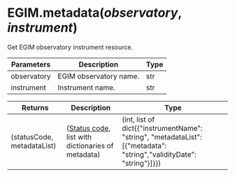 # EGIM.metadata(*observatory*, *instrument*)

Get EGIM observatory instrument resource.

Parameters | Description | Type
--- | --- | ---
observatory | EGIM observatory name. | str
instrument | Instrument name. | str

Returns | Description | Type
--- | --- | ---
(statusCode, metadataList) | ([Status code](https://en.wikipedia.org/wiki/List_of_HTTP_status_codes), list with dictionaries of metadata) | (int, list of dict{{"instrumentName": "string", "metadataList": [{"metadata": "string","validityDate": "string"}]}})
